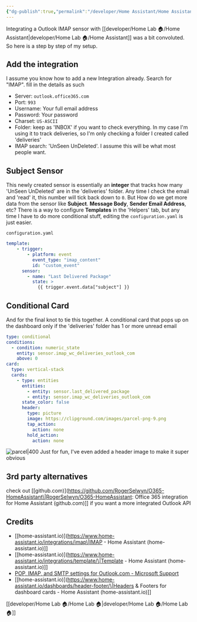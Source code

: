 ```yaml
---
{"dg-publish":true,"permalink":"/developer/Home Assistant/Home Assistant Outlook IMAP with Subject Sensor/","noteIcon":""}
---
```



Integrating a Outlook IMAP sensor with [[developer/Home Lab 🏠/Home Assistant\|developer/Home Lab 🏠/Home Assistant]] was a bit convoluted. So here is a step by step of my setup.

## Add the integration
I assume you know how to add a new Integration already. Search for "IMAP". fill in the details as such

- Server: `outlook.office365.com`
- Port: `993`
- Username: Your full email address
- Password: Your password
- Charset: `US-ASCII`
- Folder: keep as 'INBOX' if you want to check everything. In my case I'm using it to track deliveries, so I'm only checking a folder I created called 'deliveries'
- IMAP search: 'UnSeen UnDeleted'. I assume this will be what most people want.

## Subject Sensor
This newly created sensor is essentially an **integer** that tracks how many 'UnSeen UnDeleted' are in the 'deliveries' folder. Any time I check the email and 'read' it, this number will tick back down to `0`. But How do we get more data from the sensor like **Subject**. **Message Body**, **Sender Email Address**, etc? There is a way to configure **Templates** in the 'Helpers' tab, but any time I have to do more conditional stuff, editing the `configuration.yaml` is just easier.

`configuration.yaml`
```yml
template: 
	- trigger:
	    - platform: event
	      event_type: "imap_content"
	      id: "custom_event"
	  sensor:
	    - name: "Last Delivered Package"
	      state: >
	        {{ trigger.event.data["subject"] }}
```

## Conditional Card
And for the final knot to tie this together. A conditional card that pops up on the dashboard only if the 'deliveries' folder has 1 or more unread email

```yml
type: conditional
conditions:
  - condition: numeric_state
    entity: sensor.imap_wc_deliveries_outlook_com
    above: 0
card:
  type: vertical-stack
  cards:
    - type: entities
      entities:
        - entity: sensor.last_delivered_package
        - entity: sensor.imap_wc_deliveries_outlook_com
      state_color: false
      header:
        type: picture
        image: https://clipground.com/images/parcel-png-9.png
        tap_action:
          action: none
        hold_action:
          action: none

```

![parcel|400](https://clipground.com/images/parcel-png-9.png)
Just for fun, I've even added a header image to make it super obvious

## 3rd party alternatives
check out [[github.com)](https://github.com/RogerSelwyn/O365-HomeAssistant\|RogerSelwyn/O365-HomeAssistant: Office 365 integration for Home Assistant (github.com)]] if you want a more integrated Outlook API
## Credits
- [[home-assistant.io)](https://www.home-assistant.io/integrations/imap\|IMAP - Home Assistant (home-assistant.io)]]
- [[home-assistant.io)](https://www.home-assistant.io/integrations/template/\|Template - Home Assistant (home-assistant.io)]]
- [POP, IMAP, and SMTP settings for Outlook.com - Microsoft Support](https://support.microsoft.com/en-us/office/pop-imap-and-smtp-settings-for-outlook-com-d088b986-291d-42b8-9564-9c414e2aa040)
- [[home-assistant.io)](https://www.home-assistant.io/dashboards/header-footer/\|Headers & Footers for dashboard cards - Home Assistant (home-assistant.io)]]

[[developer/Home Lab 🏠/Home Lab 🏠\|developer/Home Lab 🏠/Home Lab 🏠]]
